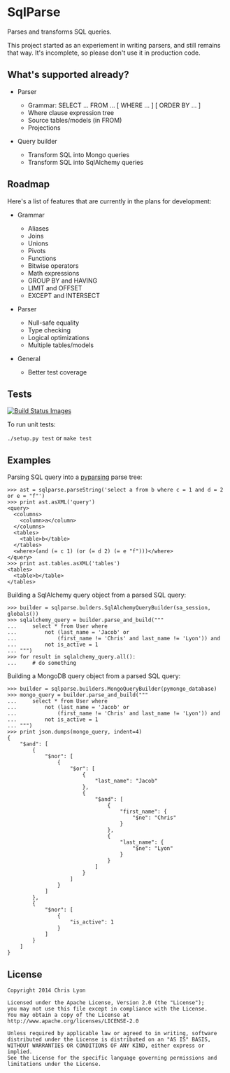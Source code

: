 # SqlParse

Parses and transforms SQL queries.

This project started as an experiement in writing parsers, and still remains that way.
It's incomplete, so please don't use it in production code.

## What's supported already?

* Parser
    * Grammar: SELECT ... FROM ... [ WHERE ... ] [ ORDER BY ... ]
    * Where clause expression tree
    * Source tables/models (in FROM)
    * Projections

* Query builder
    * Transform SQL into Mongo queries
    * Transform SQL into SqlAlchemy queries

## Roadmap

Here's a list of features that are currently in the plans for development:

* Grammar
    * Aliases
    * Joins
    * Unions
    * Pivots
    * Functions
    * Bitwise operators
    * Math expressions
    * GROUP BY and HAVING
    * LIMIT and OFFSET
    * EXCEPT and INTERSECT

* Parser
    * Null-safe equality
    * Type checking
    * Logical optimizations
    * Multiple tables/models

* General
    * Better test coverage

## Tests

<a href="https://travis-ci.org/Flushot/sqlparse/builds"><img src="https://travis-ci.org/Flushot/sqlparse.svg" data-bindattr-25="25" title="Build Status Images" border="0"></a>

To run unit tests:

`./setup.py test` or `make test`

## Examples

Parsing SQL query into a <a href="https://pythonhosted.org/pyparsing/pyparsing.pyparsing.ParseResults-class.html">pyparsing</a> parse tree:

    >>> ast = sqlparse.parseString('select a from b where c = 1 and d = 2 or e = "f"')
    >>> print ast.asXML('query')
    <query>
      <columns>
        <column>a</column>
      </columns>
      <tables>
        <table>b</table>
      </tables>
      <where>(and (= c 1) (or (= d 2) (= e "f")))</where>
    </query>
    >>> print ast.tables.asXML('tables')
    <tables>
      <table>b</table>
    </tables>    

Building a SqlAlchemy query object from a parsed SQL query:

    >>> builder = sqlparse.bulders.SqlAlchemyQueryBuilder(sa_session, globals())
    >>> sqlalchemy_query = builder.parse_and_build("""
    ...     select * from User where
    ...         not (last_name = 'Jacob' or
    ...             (first_name != 'Chris' and last_name != 'Lyon')) and
    ...         not is_active = 1
    ... """)
    >>> for result in sqlalchemy_query.all():
    ...     # do something

Building a MongoDB query object from a parsed SQL query:

    >>> builder = sqlparse.builders.MongoQueryBuilder(pymongo_database)
    >>> mongo_query = builder.parse_and_build("""
    ...     select * from User where
    ...         not (last_name = 'Jacob' or
    ...             (first_name != 'Chris' and last_name != 'Lyon')) and
    ...         not is_active = 1
    ... """)
    >>> print json.dumps(mongo_query, indent=4)
    {
        "$and": [
            {
                "$nor": [
                    {
                        "$or": [
                            {
                                "last_name": "Jacob"
                            },
                            {
                                "$and": [
                                    {
                                        "first_name": {
                                            "$ne": "Chris"
                                        }
                                    },
                                    {
                                        "last_name": {
                                            "$ne": "Lyon"
                                        }
                                    }
                                ]
                            }
                        ]
                    }
                ]
            },
            {
                "$nor": [
                    {
                        "is_active": 1
                    }
                ]
            }
        ]
    }


## License

    Copyright 2014 Chris Lyon
    
    Licensed under the Apache License, Version 2.0 (the "License");
    you may not use this file except in compliance with the License.
    You may obtain a copy of the License at http://www.apache.org/licenses/LICENSE-2.0
    
    Unless required by applicable law or agreed to in writing, software
    distributed under the License is distributed on an "AS IS" BASIS,
    WITHOUT WARRANTIES OR CONDITIONS OF ANY KIND, either express or implied.
    See the License for the specific language governing permissions and
    limitations under the License.
